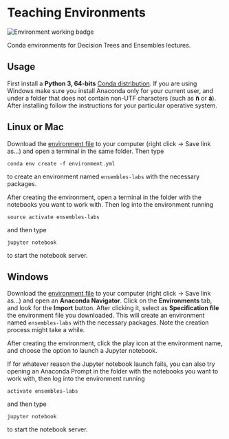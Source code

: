 # Teaching Environments

<!--
|Linux|Mac OS X|Windows|
|-----|--------|-------|
|[![Build Status](https://travis-ci.org/albarji/teaching-environments-ensembles.svg?branch=master)](https://travis-ci.org/albarji/teaching-environments-ensembles)|[![Build Status](https://travis-ci.org/albarji/teaching-environments-ensembles.svg?branch=master)](https://travis-ci.org/albarji/teaching-environments-ensembles)|[![Build status](https://ci.appveyor.com/api/projects/status/jb3rcrh3n0pavv5c?svg=true)](https://ci.appveyor.com/project/albarji/teaching-environments-ensembles)|
-->

![Environment working badge](https://github.com/albarji/teaching-environments-ensembles/actions/workflows/test-environments.yml/badge.svg)

Conda environments for Decision Trees and Ensembles lectures.

## Usage

First install a **Python 3, 64-bits** [Conda distribution](https://anaconda.org/anaconda/python). If you are using Windows make sure you install Anaconda only for your current user, and under a folder that does not contain non-UTF characters (such as **ñ** or **á**). After installing follow the instructions for your particular operative system.

## Linux or Mac

Download the [environment file](https://raw.githubusercontent.com/albarji/teaching-environments-ensembles/master/environment.yml) to your computer (right click -> Save link as...) and open a terminal in the same folder. Then type

    conda env create -f environment.yml

to create an environment named `ensembles-labs` with the necessary packages.

After creating the environment, open a terminal in the folder with the notebooks you want to work with. Then log into the environment running

    source activate ensembles-labs

and then type

    jupyter notebook

to start the notebook server.

## Windows

Download the [environment file](https://raw.githubusercontent.com/albarji/teaching-environments-ensembles/master/ensembles/environment.yml) to your computer (right click -> Save link as...) and open an **Anaconda Navigator**. Click on the **Environments** tab, and look for the **Import** button. After clicking it, select as **Specification file** the environment file you downloaded. This will create an environment named `ensembles-labs` with the necessary packages. Note the creation process might take a while.

After creating the environment, click the play icon at the environment name, and choose the option to launch a Jupyter notebook.

If for whatever reason the Jupyter notebook launch fails, you can also try opening an Anaconda Prompt in the folder with the notebooks you want to work with, then log into the environment running

    activate ensembles-labs

and then type

    jupyter notebook

to start the notebook server.
